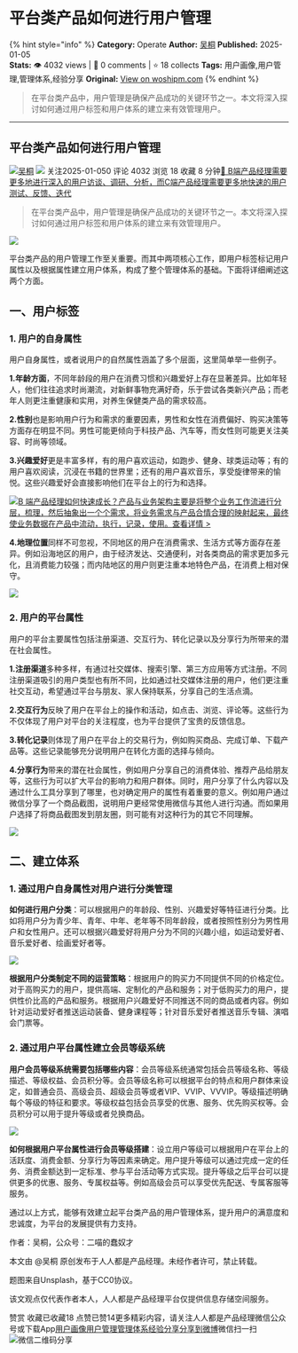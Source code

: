 # 平台类产品如何进行用户管理
{% hint style="info" %}
**Category:** Operate
**Author:** [吴桐](https://www.woshipm.com/u/913959)
**Published:** 2025-01-05  
**Stats:** 👁️ 4032 views | 💬 0 comments | ⭐ 18 collects
**Tags:** 用户画像,用户管理,管理体系,经验分享
**Original:** [View on woshipm.com](https://www.woshipm.com/operate/6166669.html)
{% endhint %}
> 在平台类产品中，用户管理是确保产品成功的关键环节之一。本文将深入探讨如何通过用户标签和用户体系的建立来有效管理用户。

---

## 平台类产品如何进行用户管理

[![](https://static.woshipm.com/view/woshipm_api_def_20240330203607_2418.jpg?imageView2/1/w/72/h/72/q/100)](https://www.woshipm.com/u/913959)[吴桐](https://www.woshipm.com/u/913959) ![](https://static.woshipm.com/tag/1101_1@2x.png) 关注2025-01-050 评论 4032 浏览 18 收藏 8 分钟[🔗 B端产品经理需要更多地进行深入的用户访谈、调研、分析，而C端产品经理需要更多地快速的用户测试、反馈、迭代](https://ke.qidianla.com/courses/bcpm)

> 在平台类产品中，用户管理是确保产品成功的关键环节之一。本文将深入探讨如何通过用户标签和用户体系的建立来有效管理用户。

![](https://image.woshipm.com/2024/03/08/8de249f6-dd31-11ee-9846-00163e142b65.png)

平台类产品的用户管理工作至关重要。而其中两项核心工作，即用户标签标记用户属性以及根据属性建立用户体系，构成了整个管理体系的基础。下面将详细阐述这两个方面。

## 一、用户标签

### 1\. 用户的自身属性

用户自身属性，或者说用户的自然属性涵盖了多个层面，这里简单举一些例子。

**1.年龄方面**，不同年龄段的用户在消费习惯和兴趣爱好上存在显著差异。比如年轻人，他们往往追求时尚潮流，对新鲜事物充满好奇，乐于尝试各类新兴产品；而老年人则更注重健康和实用，对养生保健类产品的需求较高。

**2.性别**也是影响用户行为和需求的重要因素，男性和女性在消费偏好、购买决策等方面存在明显不同。男性可能更倾向于科技产品、汽车等，而女性则可能更关注美容、时尚等领域。

**3.兴趣爱好**更是丰富多样，有的用户喜欢运动，如跑步、健身、球类运动等；有的用户喜欢阅读，沉浸在书籍的世界里；还有的用户喜欢音乐，享受旋律带来的愉悦。这些兴趣爱好会直接影响他们在平台上的行为和选择。

[![](https://image.woshipm.com/2023/08/02/a53a469e-30e3-11ee-88e7-00163e0b5ff3.png)B 端产品经理如何快速成长？产品与业务架构主要是将整个业务工作流进行分层，梳理，然后抽象出一个个需求，将业务需求与产品合情合理的映射起来，最终使业务数据在产品中流动，执行，记录，使用。查看详情 >](https://ke.qidianla.com/courses/bcpm)

**4.地理位置**同样不可忽视，不同地区的用户在消费需求、生活方式等方面存在差异。例如沿海地区的用户，由于经济发达、交通便利，对各类商品的需求更加多元化，且消费能力较强；而内陆地区的用户则更注重本地特色产品，在消费上相对保守。

![](https://image.woshipm.com/wp-files/2025/01/Jazlmf9ZyQrScxg3Rhhg.jpeg)

### 2\. 用户的平台属性

用户的平台主要属性包括注册渠道、交互行为、转化记录以及分享行为所带来的潜在社会属性。

**1.注册渠道**多种多样，有通过社交媒体、搜索引擎、第三方应用等方式注册。不同注册渠道吸引的用户类型也有所不同，比如通过社交媒体注册的用户，他们更注重社交互动，希望通过平台与朋友、家人保持联系，分享自己的生活点滴。

**2.交互行为**反映了用户在平台上的操作和活动，如点击、浏览、评论等。这些行为不仅体现了用户对平台的关注程度，也为平台提供了宝贵的反馈信息。

**3.转化记录**则体现了用户在平台上的交易行为，例如购买商品、完成订单、下载产品等。这些记录能够充分说明用户在转化方面的选择与倾向。

**4.分享行为**带来的潜在社会属性，例如用户分享自己的消费体验、推荐产品给朋友等，这些行为可以扩大平台的影响力和用户群体。同时，用户分享了什么内容以及通过什么工具分享到了哪里，也对确定用户的属性有着重要的意义。例如用户通过微信分享了一个商品截图，说明用户更经常使用微信与其他人进行沟通。而如果用户选择了将商品截图发到朋友圈，则可能有对这种行为的其它不同理解。

![](https://image.woshipm.com/wp-files/2025/01/07FlsZ2gT9cWm4ATtxY2.jpeg)

## 二、建立体系

### 1\. 通过用户自身属性对用户进行分类管理

**如何进行用户分类**：可以根据用户的年龄段、性别、兴趣爱好等特征进行分类。比如将用户分为青少年、青年、中年、老年等不同年龄段，或者按照性别分为男性用户和女性用户。还可以根据兴趣爱好将用户分为不同的兴趣小组，如运动爱好者、音乐爱好者、绘画爱好者等。

![](https://image.woshipm.com/wp-files/2025/01/6e1MYBRzLDdihIiJb0UA.png)

**根据用户分类制定不同的运营策略**：根据用户的购买力不同提供不同的价格定位。对于高购买力的用户，提供高端、定制化的产品和服务；对于低购买力的用户，提供性价比高的产品和服务。根据用户兴趣爱好不同推送不同的商品或者内容。例如针对运动爱好者推送运动装备、健身课程等；针对音乐爱好者推送音乐专辑、演唱会门票等。

### 2\. 通过用户平台属性建立会员等级系统

**用户会员等级系统需要包括哪些内容**：会员等级系统通常包括会员等级名称、等级描述、等级权益、会员积分等。会员等级名称可以根据平台的特点和用户群体来设定，如普通会员、高级会员、超级会员等或者VIP、VVIP、VVVIP。等级描述明确每个等级的特征和要求。等级权益包括会员享受的优惠、服务、优先购买权等。会员积分可以用于提升等级或者兑换商品。

![](https://image.woshipm.com/wp-files/2025/01/fmd3KruFTFMBasSdqNuL.png)

**如何根据用户平台属性进行会员等级搭建**：设立用户等级可以根据用户在平台上的活跃度、消费金额、分享行为等因素来确定。用户提升等级可以通过完成一定的任务、消费金额达到一定标准、参与平台活动等方式实现。提升等级之后平台可以提供更多的优惠、服务、专属权益等。例如高级会员可以享受优先配送、专属客服等服务。

通过以上方式，能够有效建立起平台类产品的用户管理体系，提升用户的满意度和忠诚度，为平台的发展提供有力支持。

作者：吴桐，公众号：二喵的蠢奴才

本文由 @吴桐 原创发布于人人都是产品经理。未经作者许可，禁止转载。

题图来自Unsplash，基于CC0协议。

该文观点仅代表作者本人，人人都是产品经理平台仅提供信息存储空间服务。

赞赏 收藏已收藏18 点赞已赞14更多精彩内容，请关注人人都是产品经理微信公众号或下载App[用户画像](https://www.woshipm.com/tag/%e7%94%a8%e6%88%b7%e7%94%bb%e5%83%8f)[用户管理](https://www.woshipm.com/tag/%e7%94%a8%e6%88%b7%e7%ae%a1%e7%90%86)[管理体系](https://www.woshipm.com/tag/%e7%ae%a1%e7%90%86%e4%bd%93%e7%b3%bb)[经验分享](https://www.woshipm.com/tag/%e7%bb%8f%e9%aa%8c%e5%88%86%e4%ba%ab)[分享到微博](https://service.weibo.com/share/share.php?appkey=2775287854&title=平台类产品如何进行用户管理&url=https://www.woshipm.com/operate/6166669.html&pic=https://image.woshipm.com/2024/03/08/8de249f6-dd31-11ee-9846-00163e142b65.png)微信扫一扫![微信二维码](https://api.pwmqr.com/qrcode/create/?url=https://www.woshipm.com/operate/6166669.html)分享